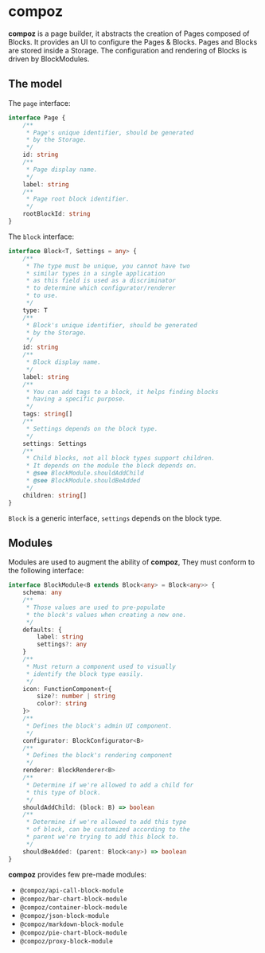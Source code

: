 # compoz

**compoz** is a page builder, it abstracts the creation of Pages composed of Blocks.
It provides an UI to configure the Pages & Blocks.
Pages and Blocks are stored inside a Storage.
The configuration and rendering of Blocks is driven by BlockModules.

## The model

The `page` interface:

```typescript
interface Page {
    /**
     * Page's unique identifier, should be generated
     * by the Storage.
     */
    id: string
    /**
     * Page display name.
     */
    label: string
    /**
     * Page root block identifier.
     */
    rootBlockId: string
}
```

The `block` interface:

```typescript
interface Block<T, Settings = any> {
    /**
     * The type must be unique, you cannot have two
     * similar types in a single application
     * as this field is used as a discriminator
     * to determine which configurator/renderer
     * to use.
     */
    type: T
    /**
     * Block's unique identifier, should be generated
     * by the Storage.
     */
    id: string
    /**
     * Block display name.
     */
    label: string
    /**
     * You can add tags to a block, it helps finding blocks
     * having a specific purpose.
     */
    tags: string[]
    /**
     * Settings depends on the block type.
     */
    settings: Settings
    /**
     * Child blocks, not all block types support children.
     * It depends on the module the block depends on.
     * @see BlockModule.shouldAddChild
     * @see BlockModule.shouldBeAdded
     */
    children: string[]
}
```

`Block` is a generic interface, `settings` depends on the block type.

## Modules

Modules are used to augment the ability of **compoz**,
They must conform to the following interface:

```typescript
interface BlockModule<B extends Block<any> = Block<any>> {
    schema: any
    /**
     * Those values are used to pre-populate
     * the block's values when creating a new one.
     */
    defaults: {
        label: string
        settings?: any
    }
    /**
     * Must return a component used to visually
     * identify the block type easily.
     */
    icon: FunctionComponent<{
        size?: number | string
        color?: string
    }>
    /**
     * Defines the block's admin UI component.
     */
    configurator: BlockConfigurator<B>
    /**
     * Defines the block's rendering component
     */
    renderer: BlockRenderer<B>
    /**
     * Determine if we're allowed to add a child for
     * this type of block.
     */
    shouldAddChild: (block: B) => boolean
    /**
     * Determine if we're allowed to add this type
     * of block, can be customized according to the
     * parent we're trying to add this block to.
     */
    shouldBeAdded: (parent: Block<any>) => boolean
}
```

**compoz** provides few pre-made modules:

- `@compoz/api-call-block-module`
- `@compoz/bar-chart-block-module`
- `@compoz/container-block-module`
- `@compoz/json-block-module`
- `@compoz/markdown-block-module`
- `@compoz/pie-chart-block-module`
- `@compoz/proxy-block-module`
